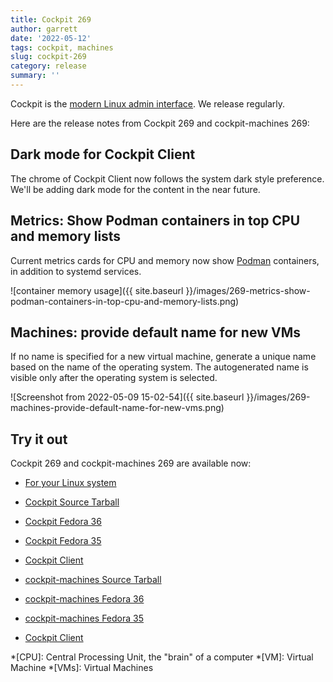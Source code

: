 ```yaml
---
title: Cockpit 269
author: garrett
date: '2022-05-12'
tags: cockpit, machines
slug: cockpit-269
category: release
summary: ''
---
```


Cockpit is the [modern Linux admin interface](https://cockpit-project.org/).
We release regularly.

Here are the release notes from Cockpit 269 and cockpit-machines 269:


## Dark mode for Cockpit Client

The chrome of Cockpit Client now follows the system dark style preference.  We'll be adding dark mode for the content in the near future.

## Metrics: Show Podman containers in top CPU and memory lists

Current metrics cards for CPU and memory now show [Podman](https://podman.io/) containers, in addition to systemd services. 

![container memory usage]({{ site.baseurl }}/images/269-metrics-show-podman-containers-in-top-cpu-and-memory-lists.png)

## Machines: provide default name for new VMs

If no name is specified for a new virtual machine, generate a unique name based on the name of the operating system. The autogenerated name is visible only after the operating system is selected.

![Screenshot from 2022-05-09 15-02-54]({{ site.baseurl }}/images/269-machines-provide-default-name-for-new-vms.png)


## Try it out

Cockpit 269 and cockpit-machines 269 are available now:

* [For your Linux system](https://cockpit-project.org/running.html)

* [Cockpit Source Tarball](https://github.com/cockpit-project/cockpit/releases/tag/269)
* [Cockpit Fedora 36](https://bodhi.fedoraproject.org/updates/?releases=F36&packages=cockpit)
* [Cockpit Fedora 35](https://bodhi.fedoraproject.org/updates/?releases=F35&packages=cockpit)
* [Cockpit Client](https://flathub.org/apps/details/org.cockpit_project.CockpitClient)
* [cockpit-machines Source Tarball](https://github.com/cockpit-project/cockpit-machines/releases/tag/269)
* [cockpit-machines Fedora 36](https://bodhi.fedoraproject.org/updates/?releases=F36&packages=cockpit-machines)
* [cockpit-machines Fedora 35](https://bodhi.fedoraproject.org/updates/?releases=F35&packages=cockpit-machines)
* [Cockpit Client](https://flathub.org/apps/details/org.cockpit_project.CockpitClient)

*[CPU]: Central Processing Unit, the "brain" of a computer
*[VM]: Virtual Machine
*[VMs]: Virtual Machines